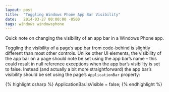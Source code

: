 ```yaml
---
layout: post
title:  "Toggling Windows Phone App Bar Visibility"
date:   2014-03-27 00:00:00 -0500
tags: windows windowsphone
---
```


Quick note on changing the visibility of an app bar in a Windows Phone app.

Toggling the visibility of a page’s app bar from code-behind is slightly different than most other controls.  Unlike other UI elements, the visibility of the app bar on a page should note be set using the app bar’s name – this could result in null reference exceptions when the app bar’s visibility is set to false.  Instead (and actually a bit more straightforward) the app bar’s visibility should be set using the page’s `ApplicationBar` property:

{% highlight csharp %}
ApplicationBar.IsVisible = false;
{% endhighlight %}